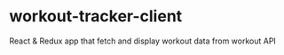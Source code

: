 # workout-tracker-client
React &amp; Redux app that fetch and display workout data from workout API
